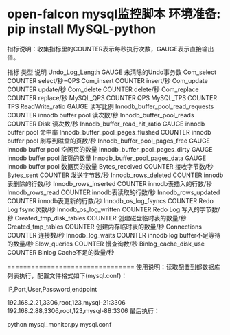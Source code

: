 open-falcon mysql监控脚本
环境准备:
pip install MySQL-python
================================================================
指标说明：收集指标里的COUNTER表示每秒执行次数，GAUGE表示直接输出值。

 指标	类型	说明
 Undo_Log_Length	 GAUGE	未清除的Undo事务数
 Com_select	 COUNTER	 select/秒=QPS
 Com_insert	 COUNTER	 insert/秒
 Com_update	 COUNTER	 update/秒
 Com_delete	 COUNTER	 delete/秒
 Com_replace	 COUNTER	 replace/秒
 MySQL_QPS	 COUNTER	 QPS
 MySQL_TPS	 COUNTER	 TPS 
 ReadWrite_ratio	 GAUGE	 读写比例
 Innodb_buffer_pool_read_requests	 COUNTER	 innodb buffer pool 读次数/秒
 Innodb_buffer_pool_reads	 COUNTER	 Disk 读次数/秒
 Innodb_buffer_read_hit_ratio	 GAUGE	 innodb buffer pool 命中率
 Innodb_buffer_pool_pages_flushed	 COUNTER	 innodb buffer pool 刷写到磁盘的页数/秒
 Innodb_buffer_pool_pages_free	 GAUGE	 innodb buffer pool 空闲页的数量
 Innodb_buffer_pool_pages_dirty	 GAUGE	 innodb buffer pool 脏页的数量
 Innodb_buffer_pool_pages_data	 GAUGE	 innodb buffer pool 数据页的数量
 Bytes_received	 COUNTER	 接收字节数/秒
 Bytes_sent	 COUNTER	 发送字节数/秒
 Innodb_rows_deleted	 COUNTER	 innodb表删除的行数/秒
 Innodb_rows_inserted	 COUNTER 	 innodb表插入的行数/秒
 Innodb_rows_read	 COUNTER 	 innodb表读取的行数/秒
 Innodb_rows_updated 	 COUNTER 	 innodb表更新的行数/秒
 Innodb_os_log_fsyncs	 COUNTER 	 Redo Log fsync次数/秒 
 Innodb_os_log_written	 COUNTER 	 Redo Log 写入的字节数/秒
 Created_tmp_disk_tables	 COUNTER 	 创建磁盘临时表的数量/秒
 Created_tmp_tables	 COUNTER 	 创建内存临时表的数量/秒
 Connections	 COUNTER 	 连接数/秒
 Innodb_log_waits	 COUNTER 	 innodb log buffer不足等待的数量/秒
 Slow_queries	 COUNTER 	 慢查询数/秒
 Binlog_cache_disk_use	 COUNTER 	 Binlog Cache不足的数量/秒

================================
使用说明：读取配置到都数据库列表执行，配置文件格式如下(mysql.conf)：

IP,Port,User,Password,endpoint

192.168.2.21,3306,root,123,mysql-21:3306
192.168.2.88,3306,root,123,mysql-88:3306
最后执行：

python mysql_monitor.py mysql.conf


